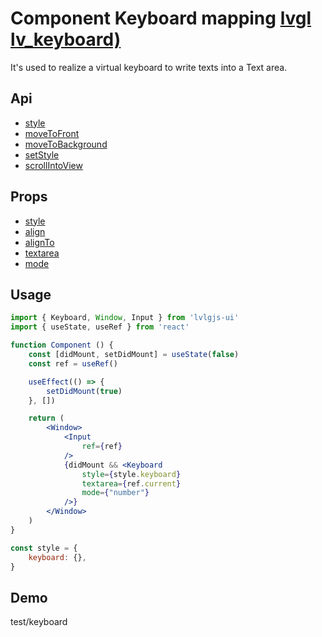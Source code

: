 # Component Keyboard mapping [lvgl lv_keyboard)](https://docs.lvgl.io/master/widgets/keyboard.html)

It's used to realize a virtual keyboard to write texts into a Text area.

## Api
- [style](../api/style.md)
- [moveToFront](../api/moveToFront.md)
- [moveToBackground](../api/moveToBackground.md)
- [setStyle](../api/setStyle.md)
- [scrollIntoView](../api/scrollIntoView.md)

## Props
- [style](../props/style.md)
- [align](../props/align.md)
- [alignTo](../props/alignTo.md)
- [textarea](../props/textarea.md)
- [mode](../props/mode/2.md)

## Usage
```jsx
import { Keyboard, Window, Input } from 'lvlgjs-ui'
import { useState, useRef } from 'react'

function Component () {
    const [didMount, setDidMount] = useState(false)
    const ref = useRef()

    useEffect(() => {
        setDidMount(true)
    }, [])

    return (
        <Window>
            <Input
                ref={ref}  
            />
            {didMount && <Keyboard
                style={style.keyboard}
                textarea={ref.current}
                mode={"number"}
            />}
        </Window>
    )
}

const style = {
    keyboard: {},
}
```

## Demo
test/keyboard
